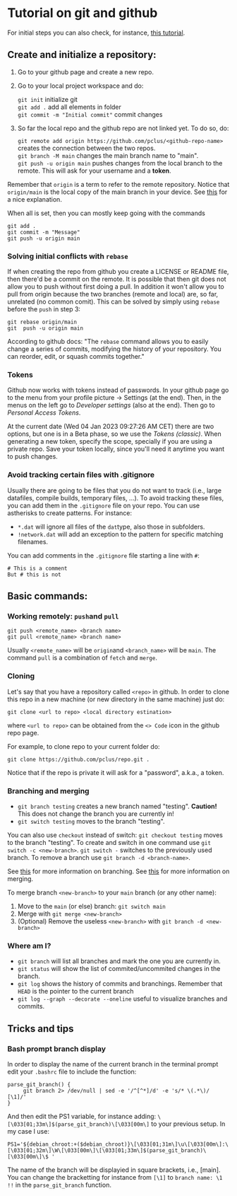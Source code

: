 # Tutorial on git and github

For initial steps you can also check, for instance, [this tutorial](https://www.freecodecamp.org/news/git-and-github-for-beginners/).


## Create and initialize a repository:

1. Go to your github page and create a new repo.
2. Go to your local project workspace and do:

   `git init` initialize git  
   `git add .` add all elements in folder  
   `git commit -m "Initial commit"` commit changes  

3. So far the local repo and the github repo are not linked yet.
To do so, do:

   `git remote add origin https://github.com/pclus/<github-repo-name>` creates the connection between the two repos.  
   `git branch -M main` changes the main branch name to "main".  
   `git push -u origin main` pushes changes from the local branch to the remote. This will ask for your username and a **token**.

Remember that `origin` is a term to refer to the remote repository.
Notice that `origin/main` is the local copy of the main branch in your device.
See [this](https://stackoverflow.com/questions/18137175/in-git-what-is-the-difference-between-origin-master-vs-origin-master) for a nice explanation.

When all is set, then you can mostly keep going with the commands

```
git add .
git commit -m "Message"
git push -u origin main
```

### Solving initial conflicts with `rebase`

If when creating the repo from github you create a LICENSE or README file,
then there'd be a commit on the remote. It is possible that then git does not allow you to push
without first doing a pull. In addition it won't allow you to pull from origin because
the two branches (remote and local) are, so far, unrelated (no common comit).
This can be solved by simply using `rebase` before the `push` in step 3:

```
git rebase origin/main
git  push -u origin main
```

According to github docs: "The `rebase` command allows you to easily change a series of commits, modifying the history of your repository.
You can reorder, edit, or squash commits together."

### Tokens

Github now works with tokens instead of passwords.
In your github page go to the menu from your profile picture -> Settings (at the end).
Then, in the menus on the left go to *Developer settings* (also at the end).
Then go to *Personal Access Tokens*.

At the current date (Wed 04 Jan 2023 09:27:26 AM CET) there are two options, but one
is in a Beta phase, so we use the *Tokens (classic)*.
When generating a new token, specify the scope, specially if you are using a private repo.
Save your token locally, since you'll need it anytime you want to push changes.


### Avoid tracking certain files with .gitignore

Usually there are going to be files that you do not want to track (i.e., large datafiles, compile builds, temporary files, ...).
To avoid tracking these files, you can add them in the `.gitignore` file on your repo.
You can use astherisks to create patterns. For instance:

- `*.dat` will ignore all files of the `dat`type, also those in subfolders.
- `!network.dat` will add an exception to the pattern for specific matching filenames.

You can add comments in the `.gitignore` file starting a line with `#`:

```
# This is a comment
But # this is not 
```

## Basic commands:

### Working remotely: `push`and `pull`

```
git push <remote_name> <branch name>
git pull <remote_name> <branch name>
```

Usually `<remote_name>` will be `origin`and `<branch_name>` will be `main`.
The command `pull` is a combination of `fetch` and `merge`.

### Cloning

Let's say that you have a repository called `<repo>` in github.
In order to clone this repo in a new machine (or new directory in the same machine)
just do:

```
git clone <url to repo> <local directory estination>
```
where `<url to repo>` can be obtained from the `<> Code` icon in the github repo page.

For example, to clone repo to your current folder do:

```
git clone https://github.com/pclus/repo.git .
```

Notice that if the repo is private it will ask for a "password", a.k.a., a token.

### Branching and merging

- `git branch testing̣` creates a new branch named "testing". **Caution!** This does not change the branch you are currently in!
- `git switch testing` moves to the branch "testing".

You can also use `checkout` instead of switch: `git checkout testing` moves to the branch "testing".
To create and switch in one command use `git switch -c <new-branch>`.
`git switch -` switches to the previously used branch.
To remove a branch use `git branch -d <branch-name>`.

See [this](https://git-scm.com/book/en/v2/Git-Branching-Branches-in-a-Nutshell) for more information on branching.
See [this](https://git-scm.com/book/en/v2/Git-Branching-Basic-Branching-and-Merging) for more information on merging.

To merge branch `<new-branch>` to your `main` branch (or any other name):

1. Move to the `main` (or else) branch: `git switch main`
2. Merge with `git merge <new-branch>`
3. (Optional) Remove the useless `<new-branch>` with `git branch -d <new-branch>`

### Where am I?

- `git branch` will list all branches and mark the one you are currently in.
- `git status` will show the list of commited/uncommited changes in the branch.
- `git log` shows the history of commits and branchings. Remember that `HEAD` is the pointer to the current branch
- `git log --graph --decorate --oneline` useful to visualize branches and commits. 

## Tricks and tips

### Bash prompt branch display

In order to display the name of the current branch in the terminal prompt edit your `.bashrc` file
to include the function:

```
parse_git_branch() {
     git branch 2> /dev/null | sed -e '/^[^*]/d' -e 's/* \(.*\)/ [\1]/'
}
```
And then edit the PS1 variable, for instance adding: `\[\033[01;33m\]$(parse_git_branch)\[\033[00m\]` to your previous setup.
In my case I use:

```
PS1='${debian_chroot:+($debian_chroot)}\[\033[01;31m\]\u\[\033[00m\]:\[\033[01;32m\]\W\[\033[00m\]\[\033[01;33m\]$(parse_git_branch)\[\033[00m\]\$ '
```

The name of the branch will be displayied in square brackets, i.e.,  [main].
You can change the bracketting for instance from `[\1]` to `branch name: \1 !!` in the `parse_git_branch` function.
